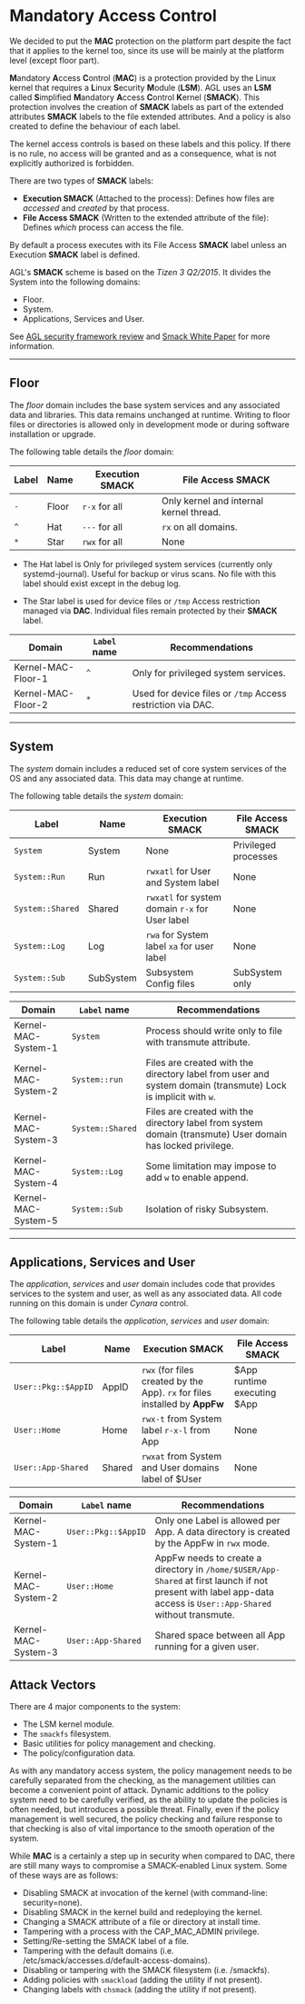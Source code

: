 # Mandatory Access Control

<!-- section-note -->

We decided to put the **MAC** protection on the platform part despite the fact
that it applies to the kernel too, since its use will be mainly at the platform
level (except floor part).

<!-- end-section-note -->

**M**andatory **A**ccess **C**ontrol (**MAC**) is a protection provided by the
Linux kernel that requires a **L**inux **S**ecurity **M**odule (**LSM**). AGL
uses an **LSM** called **S**implified **M**andatory **A**ccess **C**ontrol
**K**ernel (**SMACK**). This protection involves the creation of **SMACK**
labels as part of the extended attributes **SMACK** labels to the file extended
attributes. And a policy is also created to define the behaviour of each label.

The kernel access controls is based on these labels and this policy. If there
is no rule, no access will be granted and as a consequence, what is not
explicitly authorized is forbidden.

There are two types of **SMACK** labels:

- **Execution SMACK** (Attached to the process): Defines how files are
  _accessed_ and _created_ by that process.
- **File Access SMACK** (Written to the extended attribute of the file): Defines
  _which_ process can access the file.

By default a process executes with its File Access **SMACK** label unless an
Execution **SMACK** label is defined.

AGL's **SMACK** scheme is based on the _Tizen 3 Q2/2015_. It divides the System
into the following domains:

- Floor.
- System.
- Applications, Services and User.

See [AGL security framework review](http://iot.bzh/download/public/2017/AMMQ1Tokyo/AGL-security-framework-review.pdf) and [Smack White Paper](http://schaufler-ca.com/yahoo_site_admin/assets/docs/SmackWhitePaper.257153003.pdf)
for more information.

--------------------------------------------------------------------------------

<!-- pagebreak -->

## Floor

The _floor_ domain includes the base system services and any associated data and
libraries. This data remains unchanged at runtime. Writing to floor files or
directories is allowed only in development mode or during software installation
or upgrade.

The following table details the _floor_ domain:

Label | Name  | Execution **SMACK** | File Access **SMACK**
----- | ----- | ------------------- | ---------------------------------------
`-`   | Floor | `r-x` for all       | Only kernel and internal kernel thread.
`^`   | Hat   | `---` for all       | `rx` on all domains.
`*`   | Star  | `rwx` for all       | None

<!-- section-note -->

- The Hat label is Only for privileged system services (currently only
  systemd-journal). Useful for backup or virus scans. No file with this label
  should exist except in the debug log.

- The Star label is used for device files or `/tmp` Access restriction managed
  via **DAC**. Individual files remain protected by their **SMACK** label.

<!-- end-section-note --> <!-- section-config -->

Domain             | `Label` name | Recommendations
------------------ | ------------ | -----------------------------------------------------------
Kernel-MAC-Floor-1 | `^`          | Only for privileged system services.
Kernel-MAC-Floor-2 | `*`          | Used for device files or `/tmp` Access restriction via DAC.

<!-- end-section-config -->

--------------------------------------------------------------------------------

<!-- pagebreak -->

## System

The _system_ domain includes a reduced set of core system services of the OS and
any associated data. This data may change at runtime.

The following table details the _system_ domain:

Label            | Name      | Execution **SMACK**                             | File Access **SMACK**
---------------- | --------- | ----------------------------------------------- | ---------------------
`System`         | System    | None                                            | Privileged processes
`System::Run`    | Run       | `rwxatl` for User and System label              | None
`System::Shared` | Shared    | `rwxatl` for system domain `r-x` for User label | None
`System::Log`    | Log       | `rwa` for System label `xa` for user label      | None
`System::Sub`    | SubSystem | Subsystem Config files                          | SubSystem only

<!-- section-config -->

Domain              | `Label` name     | Recommendations
------------------- | ---------------- | -------------------------------------------------------------------------------------------------------------
Kernel-MAC-System-1 | `System`         | Process should write only to file with transmute attribute.
Kernel-MAC-System-2 | `System::run`    | Files are created with the directory label from user and system domain (transmute) Lock is implicit with `w`.
Kernel-MAC-System-3 | `System::Shared` | Files are created with the directory label from system domain (transmute) User domain has locked privilege.
Kernel-MAC-System-4 | `System::Log`    | Some limitation may impose to add `w` to enable append.
Kernel-MAC-System-5 | `System::Sub`    | Isolation of risky Subsystem.

<!-- end-section-config -->

--------------------------------------------------------------------------------

<!-- pagebreak -->

## Applications, Services and User

The _application_, _services_ and _user_ domain includes code that provides
services to the system and user, as well as any associated data. All code
running on this domain is under _Cynara_ control.

The following table details the _application_, _services_ and _user_ domain:

Label               | Name   | Execution **SMACK**                                                         | File Access **SMACK**
------------------- | ------ | --------------------------------------------------------------------------- | ---------------------------
`User::Pkg::$AppID` | AppID  | `rwx` (for files created by the App). `rx` for files installed by **AppFw** | $App runtime executing $App
`User::Home`        | Home   | `rwx-t` from System label `r-x-l` from App                                  | None
`User::App-Shared`  | Shared | `rwxat` from System and User domains label of $User                         | None

<!-- section-config -->

Domain              | `Label` name        | Recommendations
------------------- | ------------------- | ----------------------------------------------------------------------------------------------------------------------------------------------------------------
Kernel-MAC-System-1 | `User::Pkg::$AppID` | Only one Label is allowed per App. A data directory is created by the AppFw in `rwx` mode.
Kernel-MAC-System-2 | `User::Home`        | AppFw needs to create a directory in `/home/$USER/App-Shared` at first launch if not present with label app-data access is `User::App-Shared` without transmute.
Kernel-MAC-System-3 | `User::App-Shared`  | Shared space between all App running for a given user.

<!-- end-section-config -->

## Attack Vectors

There are 4 major components to the system:

- The LSM kernel module.
- The `smackfs` filesystem.
- Basic utilities for policy management and checking.
- The policy/configuration data.

As with any mandatory access system, the policy management needs to be carefully separated
from the checking, as the management utilities can become a convenient point of attack.
Dynamic additions to the policy system need to be carefully verified, as the ability to
update the policies is often needed, but introduces a possible threat. Finally,
even if the policy management is well secured, the policy checking and failure response
to that checking is also of vital importance to the smooth operation of the system.

While **MAC** is a certainly a step up in security when compared to DAC, there are still
many ways to compromise a SMACK-enabled Linux system. Some of these ways are as follows:

- Disabling SMACK at invocation of the kernel (with command-line: security=none).
- Disabling SMACK in the kernel build and redeploying the kernel.
- Changing a SMACK attribute of a file or directory at install time.
- Tampering with a process with the CAP_MAC_ADMIN privilege.
- Setting/Re-setting the SMACK label of a file.
- Tampering with the default domains (i.e. /etc/smack/accesses.d/default-access-domains).
- Disabling or tampering with the SMACK filesystem (i.e. /smackfs).
- Adding policies with `smackload` (adding the utility if not present).
- Changing labels with `chsmack` (adding the utility if not present).
